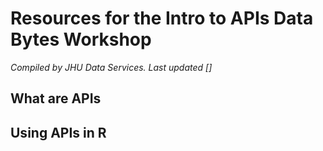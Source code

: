 # Resources for the Intro to APIs Data Bytes Workshop
*Compiled by JHU Data Services. Last updated []*

## What are APIs

## Using APIs in R

